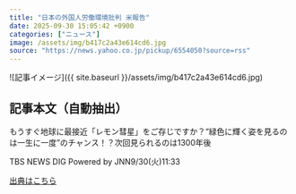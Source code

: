 ```yaml
---
title: "日本の外国人労働環境批判 米報告"
date: 2025-09-30 15:05:42 +0900
categories: ["ニュース"]
image: /assets/img/b417c2a43e614cd6.jpg
source: "https://news.yahoo.co.jp/pickup/6554050?source=rss"
---
```


![記事イメージ]({{ site.baseurl }}/assets/img/b417c2a43e614cd6.jpg)

## 記事本文（自動抽出）
<div><div class="sc-1t7ra5j-6 hhriyT"><p class="sc-1t7ra5j-7 casbUp">もうすぐ地球に最接近「レモン彗星」をご存じですか？“緑色に輝く姿を見るのは一生に一度”のチャンス！？次回見られるのは1300年後</p><p class="sc-1t7ra5j-8 bVxZvL"><span class="sc-1t7ra5j-9 dIJJqB">TBS NEWS DIG Powered by JNN</span><time><span class="sc-1t7ra5j-10 cfHAOL">9/30(火)</span><span class="sc-1t7ra5j-10 cfHAOL">11:33</span></time></p></div></div>

[出典はこちら](https://news.yahoo.co.jp/pickup/6554050?source=rss)
